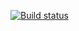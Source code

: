 [![Build status](https://ci.appveyor.com/api/projects/status/t7g7at33ho0rojks?svg=true)](https://ci.appveyor.com/project/ElizavetaKalanchuk/patterns1)